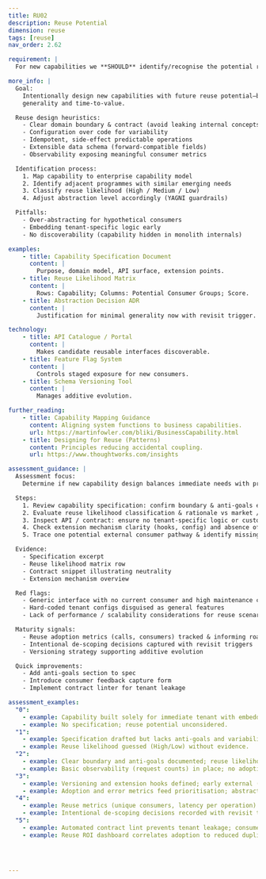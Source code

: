```yaml
---
title: RU02
description: Reuse Potential
dimension: reuse
tags: [reuse]
nav_order: 2.62

requirement: |
  For new capabilities we **SHOULD** identify/recognise the potential reuse opportunities which may drive design decisions, benefits etc.

more_info: |
  Goal:
    Intentionally design new capabilities with future reuse potential—balancing
    generality and time-to-value.

  Reuse design heuristics:
    - Clear domain boundary & contract (avoid leaking internal concepts)
    - Configuration over code for variability
    - Idempotent, side-effect predictable operations
    - Extensible data schema (forward-compatible fields)
    - Observability exposing meaningful consumer metrics

  Identification process:
    1. Map capability to enterprise capability model
    2. Identify adjacent programmes with similar emerging needs
    3. Classify reuse likelihood (High / Medium / Low)
    4. Adjust abstraction level accordingly (YAGNI guardrails)

  Pitfalls:
    - Over-abstracting for hypothetical consumers
    - Embedding tenant-specific logic early
    - No discoverability (capability hidden in monolith internals)

examples: 
    - title: Capability Specification Document
      content: |
        Purpose, domain model, API surface, extension points.
    - title: Reuse Likelihood Matrix
      content: |
        Rows: Capability; Columns: Potential Consumer Groups; Score.
    - title: Abstraction Decision ADR
      content: |
        Justification for minimal generality now with revisit trigger.

technology:
    - title: API Catalogue / Portal
      content: |
        Makes candidate reusable interfaces discoverable.
    - title: Feature Flag System
      content: |
        Controls staged exposure for new consumers.
    - title: Schema Versioning Tool
      content: |
        Manages additive evolution.

further_reading:
    - title: Capability Mapping Guidance
      content: Aligning system functions to business capabilities.
      url: https://martinfowler.com/bliki/BusinessCapability.html
    - title: Designing for Reuse (Patterns)
      content: Principles reducing accidental coupling.
      url: https://www.thoughtworks.com/insights

assessment_guidance: |
  Assessment focus:
    Determine if new capability design balances immediate needs with pragmatic future reuse potential (avoiding speculative over-abstraction).

  Steps:
    1. Review capability specification: confirm boundary & anti-goals explicitly listed.
    2. Evaluate reuse likelihood classification & rationale vs market / internal demand signals.
    3. Inspect API / contract: ensure no tenant-specific logic or custom field proliferation.
    4. Check extension mechanism clarity (hooks, config) and absence of premature plugin complexity.
    5. Trace one potential external consumer pathway & identify missing abstraction layers (if any).

  Evidence:
    - Specification excerpt
    - Reuse likelihood matrix row
    - Contract snippet illustrating neutrality
    - Extension mechanism overview

  Red flags:
    - Generic interface with no current consumer and high maintenance cost
    - Hard-coded tenant configs disguised as general features
    - Lack of performance / scalability considerations for reuse scenario

  Maturity signals:
    - Reuse adoption metrics (calls, consumers) tracked & informing roadmap
    - Intentional de-scoping decisions captured with revisit triggers
    - Versioning strategy supporting additive evolution

  Quick improvements:
    - Add anti-goals section to spec
    - Introduce consumer feedback capture form
    - Implement contract linter for tenant leakage

assessment_examples:
  "0":
    - example: Capability built solely for immediate tenant with embedded tenant-specific logic.
    - example: No specification; reuse potential unconsidered.
  "1":
    - example: Specification drafted but lacks anti-goals and variability strategy; no consumer feedback.
    - example: Reuse likelihood guessed (High/Low) without evidence.
  "2":
    - example: Clear boundary and anti-goals documented; reuse likelihood classified with rationale.
    - example: Basic observability (request counts) in place; no adoption metrics yet.
  "3":
    - example: Versioning and extension hooks defined; early external (or other team) consumer engaged in sandbox.
    - example: Adoption and error metrics feed prioritisation; abstraction level adjusted once to remove premature generality.
  "4":
    - example: Reuse metrics (unique consumers, latency per operation) tracked and drive roadmap increments.
    - example: Intentional de-scoping decisions recorded with revisit triggers executed on schedule.
  "5":
    - example: Automated contract lint prevents tenant leakage; consumer feedback loop integrated into planning cadence.
    - example: Reuse ROI dashboard correlates adoption to reduced duplicate build cost.




---
```

